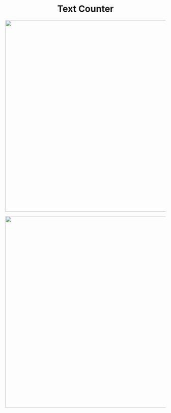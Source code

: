 <h1 align="center"> Text Counter </h1>

<p align="center">
  <img width="600px" src="https://user-images.githubusercontent.com/80118217/192832205-a9156dd2-b272-4a26-a3ef-546b133f9e9b.JPG">

</p>

<p align="center">
  <img width="600px" src="https://user-images.githubusercontent.com/80118217/192832224-c9f15e2b-141e-4872-a078-ad2a465613ec.JPG">

</p>
